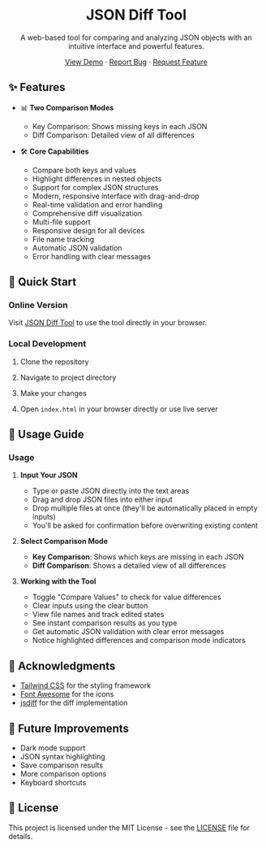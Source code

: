 <div align="center">
  <h1>JSON Diff Tool</h1>
  <p>A web-based tool for comparing and analyzing JSON objects with an intuitive interface and powerful features.</p>

  <p>
    <a href="https://doguyilmaz.github.io/json-diff-tool">View Demo</a>
    ·
    <a href="https://github.com/doguyilmaz/json-diff-tool/issues">Report Bug</a>
    ·
    <a href="https://github.com/doguyilmaz/json-diff-tool/issues">Request Feature</a>
  </p>
</div>

## ✨ Features

- 📊 **Two Comparison Modes**

  - Key Comparison: Shows missing keys in each JSON
  - Diff Comparison: Detailed view of all differences

- 🛠️ **Core Capabilities**

  - Compare both keys and values
  - Highlight differences in nested objects
  - Support for complex JSON structures
  - Modern, responsive interface with drag-and-drop
  - Real-time validation and error handling
  - Comprehensive diff visualization
  - Multi-file support
  - Responsive design for all devices
  - File name tracking
  - Automatic JSON validation
  - Error handling with clear messages

## 🚀 Quick Start

### Online Version

Visit [JSON Diff Tool](https://doguyilmaz.github.io/json-diff-tool) to use the tool directly in your browser.

### Local Development

1. Clone the repository

2. Navigate to project directory

3. Make your changes

4. Open `index.html` in your browser directly or use live server

## 📖 Usage Guide

### Usage

1. **Input Your JSON**

   - Type or paste JSON directly into the text areas
   - Drag and drop JSON files into either input
   - Drop multiple files at once (they'll be automatically placed in empty inputs)
   - You'll be asked for confirmation before overwriting existing content

2. **Select Comparison Mode**

   - **Key Comparison**: Shows which keys are missing in each JSON
   - **Diff Comparison**: Shows a detailed view of all differences

3. **Working with the Tool**
   - Toggle "Compare Values" to check for value differences
   - Clear inputs using the clear button
   - View file names and track edited states
   - See instant comparison results as you type
   - Get automatic JSON validation with clear error messages
   - Notice highlighted differences and comparison mode indicators

## 🙏 Acknowledgments

- [Tailwind CSS](https://tailwindcss.com) for the styling framework
- [Font Awesome](https://fontawesome.com) for the icons
- [jsdiff](https://github.com/kpdecker/jsdiff) for the diff implementation

## 🔮 Future Improvements

- Dark mode support
- JSON syntax highlighting
- Save comparison results
- More comparison options
- Keyboard shortcuts

## 📝 License

This project is licensed under the MIT License - see the [LICENSE](LICENSE) file for details.
